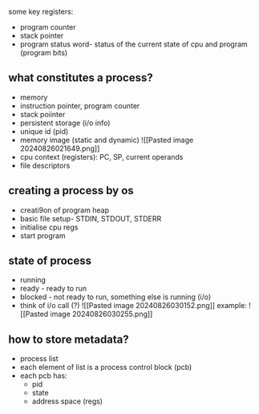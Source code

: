 some key registers:
- program counter
- stack pointer
- program status word- status of the current state of cpu and program (program bits)

## what constitutes a process?
- memory
- instruction pointer, program counter
- stack poiinter
- persistent storage (i/o info)
- unique id (pid)
- memory image (static and dynamic)
  ![[Pasted image 20240826021649.png]]
- cpu context (registers): PC, SP, current operands
- file descriptors

## creating a process by os
- creati9on of program heap
- basic file setup- STDIN, STDOUT, STDERR
- initialise cpu regs
- start program
## state of process
- running
- ready - ready to run
- blocked - not ready to run, something else is running (i/o)
- think of i/o call (?)
![[Pasted image 20240826030152.png]]
example:
![[Pasted image 20240826030255.png]]
## how to store metadata?
- process list
- each element of list is a process control block (pcb)
- each pcb has:
  - pid
  - state
  - address space (regs)
